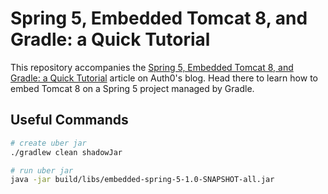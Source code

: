 # Spring 5, Embedded Tomcat 8, and Gradle: a Quick Tutorial

This repository accompanies the [Spring 5, Embedded Tomcat 8, and Gradle: a Quick Tutorial](https://auth0.com/blog/spring-5-embedded-tomcat-8-gradle-tutorial)
article on Auth0's blog. Head there to learn how to embed Tomcat 8 on a Spring 5 project managed by Gradle.

## Useful Commands


```bash
# create uber jar
./gradlew clean shadowJar

# run uber jar
java -jar build/libs/embedded-spring-5-1.0-SNAPSHOT-all.jar
```

